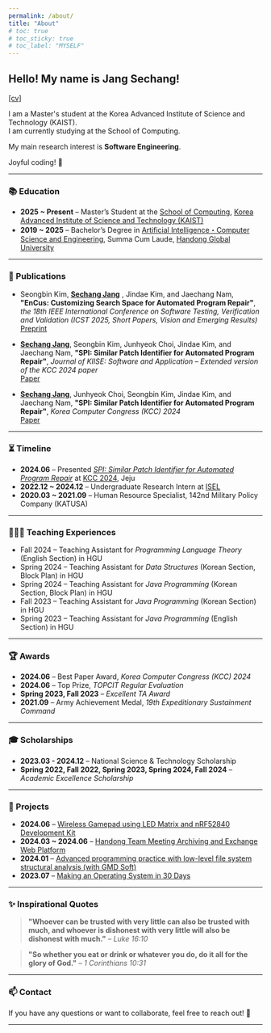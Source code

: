 ```yaml
---
permalink: /about/
title: "About"
# toc: true
# toc_sticky: true
# toc_label: "MYSELF"
---
```


## Hello! My name is Jang Sechang!
[[cv]](../../../assets/CV_JSC.pdf)

I am a Master's student at the Korea Advanced Institute of Science and Technology (KAIST).  
I am currently studying at the School of Computing.  

My main research interest is **Software Engineering**.  

Joyful coding! 🚀  

---

### 📚 Education  
- **2025 ~ Present** – Master’s Student at the [School of Computing](https://cs.kaist.ac.kr/), [Korea Advanced Institute of Science and Technology (KAIST)](https://www.kaist.ac.kr/)  
- **2019 ~ 2025** – Bachelor’s Degree in [Artificial Intelligence・Computer Science and Engineering](https://csee.handong.edu/), Summa Cum Laude, [Handong Global University](https://www.handong.edu/)  

---

### 📄 Publications  
- Seongbin Kim, **<u>Sechang Jang</u>** , Jindae Kim, and Jaechang Nam, **"EnCus: Customizing Search Space for Automated Program Repair"**, *the 18th IEEE International Conference on Software Testing, Verification and Validation (ICST 2025, Short Papers, Vision and Emerging Results)*  
  [Preprint](../../../assets/ICST_2025_EnCus.pdf)  

- **<u>Sechang Jang</u>**, Seongbin Kim, Junhyeok Choi, Jindae Kim, and Jaechang Nam, **"SPI: Similar Patch Identifier for Automated Program Repair"**, 
  *Journal of KIISE: Software and Application* – *Extended version of the KCC 2024 paper*  
  [Paper](https://jok.kiise.or.kr/digital-library/102063)  

- **<u>Sechang Jang</u>**, Junhyeok Choi, Seongbin Kim, Jindae Kim, and Jaechang Nam, **"SPI: Similar Patch Identifier for Automated Program Repair"**, *Korea Computer Congress (KCC) 2024*  
  [Paper](https://www.dbpia.co.kr/journal/articleDetail?nodeId=NODE11861843)  

---

### ⏳ Timeline  

- **2024.06** – Presented *[SPI: Similar Patch Identifier for Automated Program Repair](assets/KCC_2024_SPI_Presentation.pdf)* at [KCC 2024](https://kcc2024.kiise.or.kr/Proceedings/Home.asp), Jeju  
- **2022.12 ~ 2024.12** – Undergraduate Research Intern at [ISEL](https://isel.handong.edu/)  
- **2020.03 ~ 2021.09** – Human Resource Specialist, 142nd Military Policy Company (KATUSA)

---

### 👩🏻‍🏫 Teaching Experiences

- Fall 2024 – Teaching Assistant for *Programming Language Theory* (English Section) in HGU
- Spring 2024 – Teaching Assistant for *Data Structures* (Korean Section, Block Plan) in HGU
- Spring 2024 – Teaching Assistant for *Java Programming* (Korean Section, Block Plan) in HGU
- Fall 2023 – Teaching Assistant for *Java Programming* (Korean Section) in HGU
- Spring 2023 – Teaching Assistant for *Java Programming* (English Section) in HGU


---

### 🏆 Awards 

- **2024.06** – Best Paper Award, *Korea Computer Congress (KCC) 2024*  
- **2024.06** – Top Prize, *TOPCIT Regular Evaluation*  
- **Spring 2023, Fall 2023** – *Excellent TA Award*  
- **2021.09** – Army Achievement Medal, *19th Expeditionary Sustainment Command*  

---

### 🎓 Scholarships

- **2023.03 - 2024.12** – National Science & Technology Scholarship  
- **Spring 2022, Fall 2022, Spring 2023, Spring 2024, Fall 2024** – *Academic Excellence Scholarship* 

---

### 🔬 Projects  
- **2024.06** – [Wireless Gamepad using LED Matrix and nRF52840 Development Kit](https://github.com/newwin01/Micro_Team)  
- **2024.03 ~ 2024.06** – [Handong Team Meeting Archiving and Exchange Web Platform](https://github.com/2024-SE-Project)  
- **2024.01** – [Advanced programming practice with low-level file system structural analysis (with GMD Soft)](https://github.com/newwin01/FAT32_Analysis)  
- **2023.07** – [Making an Operating System in 30 Days](https://github.com/newwin01/OS_30days)  

---

### ✨ Inspirational Quotes  
> **"Whoever can be trusted with very little can also be trusted with much, and whoever is dishonest with very little will also be dishonest with much."** – *Luke 16:10*  

> **"So whether you eat or drink or whatever you do, do it all for the glory of God."** – *1 Corinthians 10:31*  

---

### 📫 Contact  
If you have any questions or want to collaborate, feel free to reach out! 🚀  

---
